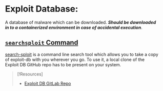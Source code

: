 
# Exploit Database:
A database of malware which can be downloaded. ***Should be downloaded in to a containerized environment in case of accidental execution***.
## [`searchsploit` Command](cybersecurity/tools/exploitation/searchsploit.md) 
[search-sploit](search-sploit.md) is a command line search tool which allows you to take a copy of exploit-db with you wherever you go. To use it, a local clone of the Exploit DB GitHub repo has to be present on your system.

> [!Resources]
> - [Exploit DB GitLab Repo](https://gitlab.com/exploit-database/exploitdb)

